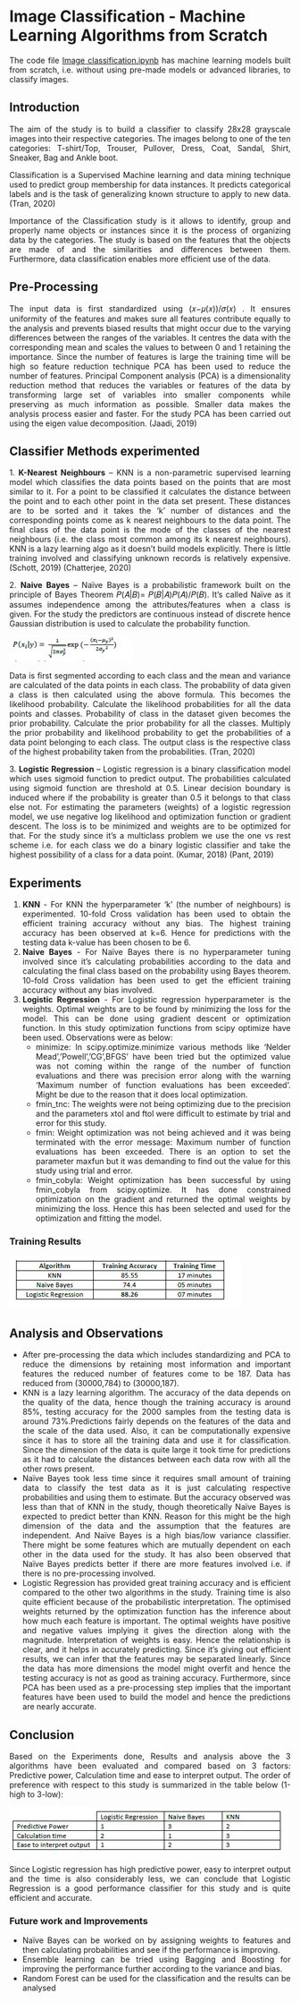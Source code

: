 # Image Classification - Machine Learning Algorithms from Scratch 

<p align = "justify">The code file <a href="https://github.com/lalithavadlamani/ML-Image-Classification/blob/main/Image%20Classification.ipynb"> Image classification.ipynb</a> has machine learning models built from scratch, i.e. without using pre-made models or advanced libraries, to classify images.
</p>

## Introduction 
<p align = "justify">
The aim of the study is to build a classifier to classify 28x28 grayscale images into their respective categories. The images belong to one of the ten categories: T-shirt/Top, Trouser, Pullover, Dress, Coat, Sandal, Shirt, Sneaker, Bag and Ankle boot.</p>
<p align = "justify">Classification is a Supervised Machine learning and data mining technique used to predict group membership for data instances. It predicts categorical labels and is the task of generalizing known structure to apply to new data. (Tran, 2020) </p>
<p align = "justify">Importance of the Classification study is it allows to identify, group and properly name objects or instances since it is the process of organizing data by the categories. The study is based on the features that the objects are made of and the similarities and differences between them. Furthermore, data classification enables more efficient use of the data. </p> 

## Pre-Processing 
<p align = "justify"> The input data is first standardized using (𝑥−𝜇(𝑥))/𝜎(𝑥) . It ensures uniformity of the features and makes sure all features contribute equally to the analysis and prevents biased results that might occur due to the varying differences between the ranges of the variables. It centres the data with the corresponding mean and scales the values to between 0 and 1 retaining the importance. Since the number of features is large the training time will be high so feature reduction technique PCA has been used to reduce the number of features. Principal Component analysis (PCA) is a dimensionality reduction method that reduces the variables or features of the data by transforming large set of variables into smaller components while preserving as much information as possible. Smaller data makes the analysis process easier and faster. For the study PCA has been carried out using the eigen value decomposition. (Jaadi, 2019) </p>

## Classifier Methods experimented 
<p align = "justify"> 1. <strong>K-Nearest Neighbours</strong> – KNN is a non-parametric supervised learning model which classifies the data points based on the points that are most similar to it. For a point to be classified it calculates the distance between the point and to each other point in the data set present. These distances are to be sorted and it takes the ‘k’ number of distances and the corresponding points come as k nearest neighbours to the data point. The final class of the data point is the mode of the classes of the nearest neighbours (i.e. the class most common among its k nearest neighbours). KNN is a lazy learning algo as it doesn’t build models explicitly. There is little training involved and classifying unknown records is relatively expensive. (Schott, 2019) (Chatterjee, 2020) </p>

<p align = "justify"> 2. <strong>Naive Bayes</strong> – Naïve Bayes is a probabilistic framework built on the principle of Bayes Theorem 𝑃(𝐴|𝐵)= 𝑃(𝐵|𝐴)𝑃(𝐴)/𝑃(𝐵). It’s called Naïve as it assumes independence among the attributes/features when a class is given.
For the study the predictors are continuous instead of discrete hence Gaussian distribution is used to calculate the probability function.
  
![](https://github.com/lalithavadlamani/ML-Image-Classification/blob/main/formula.PNG) </p>
<p align = "justify"> Data is first segmented according to each class and the mean and variance are calculated of the data points in each class. The probability of data given a class is then calculated using the above formula. This becomes the likelihood probability. Calculate the likelihood probabilities for all the data points and classes. Probability of class in the dataset given becomes the prior probability. Calculate the prior probability for all the classes. Multiply the prior probability and likelihood probability to get the probabilities of a data point belonging to each class. The output class is the respective class of the highest probability taken from the probabilities. (Tran, 2020) </p>

<p align = "justify"> 3. <strong>Logistic Regression</strong> – Logistic regression is a binary classification model which uses sigmoid function to predict output. The probabilities calculated using sigmoid function are threshold at 0.5. Linear decision boundary is induced where if the probability is greater than 0.5 it belongs to that class else not. For estimating the parameters (weights) of a logistic regression model, we use negative log likelihood and optimization function or gradient descent. The loss is to be minimized and weights are to be optimized for that. For the study since it’s a multiclass problem we use the one vs rest scheme i.e. for each class we do a binary logistic classifier and take the highest possibility of a class for a data point. (Kumar, 2018) (Pant, 2019) </p>

## Experiments 

<div align="justify">
  
1. <strong>KNN</strong> -  For KNN the hyperparameter ‘k’ (the number of neighbours) is experimented. 10-fold Cross validation has been used to obtain the efficient training accuracy without any bias. The highest training accuracy has been observed at k=6. Hence for predictions with the testing data k-value has been chosen to be 6.
2. <strong>Naive Bayes</strong> - For Naïve Bayes there is no hyperparameter tuning involved since it’s calculating probabilities according to the data and calculating the final class based on the probability using Bayes theorem. 10-fold Cross validation has been used to get the efficient training accuracy without any bias involved.
3. <strong>Logistic Regression</strong> - For Logistic regression hyperparameter is the weights. Optimal weights are to be found by minimizing the loss for the model. This can be done using gradient descent or optimization function. In this study optimization functions from scipy optimize have been used. Observations were as below:
   * minimize: In scipy.optimize.minimize various methods like ‘Nelder Mead’,’Powell’,’CG’,BFGS’ have been tried but the optimized value was not coming within the range of the number of function evaluations and there was precision error along with the warning ‘Maximum number of function evaluations has been exceeded’. Might be due to the reason that it does local optimization.
   * fmin_tnc: The weights were not being optimizing due to the precision and the parameters xtol and ftol were difficult to estimate by trial and error for this study.
   * fmin: Weight optimization was not being achieved and it was being terminated with the error message: Maximum number of function evaluations has been exceeded. There is an option to set the parameter maxfun but it was demanding to find out the value for this study using trial and error.
   * fmin_cobyla: Weight optimization has been successful by using fmin_cobyla from scipy.optimize. It has done constrained optimization on the gradient and returned the optimal weights by minimizing the loss. Hence this has been selected and used for the optimization and fitting the model.
</div>

### Training Results
<p align = "justify"> 
  
![](https://github.com/lalithavadlamani/ML-Image-Classification/blob/main/results.PNG)
</p>

## Analysis and Observations 
<div align="justify">
  
* After pre-processing the data which includes standardizing and PCA to reduce the dimensions by retaining most information and important features the reduced number of features come to be 187. Data has reduced from (30000,784) to (30000,187).
* KNN is a lazy learning algorithm. The accuracy of the data depends on the quality of the data, hence though the training accuracy is around 85%, testing accuracy for the 2000 samples from the testing data is around 73%.Predictions fairly depends on the features of the data and the scale of the data used. Also, it can be computationally expensive since it has to store all the training data and use it for classification. Since the dimension of the data is quite large it took time for predictions as it had to calculate the distances between each data row with all the other rows present. 
* Naïve Bayes took less time since it requires small amount of training data to classify the test data as it is just calculating respective probabilities and using them to estimate. But the accuracy observed was less than that of KNN in the study, though theoretically Naïve Bayes is expected to predict better than KNN. Reason for this might be the high dimension of the data and the assumption that the features are independent. And Naïve Bayes is a high bias/low variance classifier. There might be some features which are mutually dependent on each other in the data used for the study. It has also been observed that Naïve Bayes predicts better if there are more features involved i.e. if there is no pre-processing involved.
* Logistic Regression has provided great training accuracy and is efficient compared to the other two algorithms in the study. Training time is also quite efficient because of the probabilistic interpretation. The optimised weights returned by the optimization function has the inference about how much each feature is important. The optimal weights have positive and negative values implying it gives the direction along with the magnitude. Interpretation of weights is easy. Hence the relationship is clear, and it helps in accurately predicting. Since it’s giving out efficient results, we can infer that the features may be separated linearly. Since the data has more dimensions the model might overfit and hence the testing accuracy is not as good as training accuracy. Furthermore, since PCA has been used as a pre-processing step implies that the important features have been used to build the model and hence the predictions are nearly accurate.
</div>

## Conclusion 

<p align = "justify"> 
Based on the Experiments done, Results and analysis above the 3 algorithms have been evaluated and compared based on 3 factors: Predictive power, Calculation time and ease to interpret output. The order of preference with respect to this study is summarized in the table below (1-high to 3-low):
  
![](https://github.com/lalithavadlamani/ML-Image-Classification/blob/main/evaluation.PNG) </p>
<p align = "justify"> Since Logistic regression has high predictive power, easy to interpret output and the time is also considerably less, we can conclude that Logistic Regression is a good performance classifier for this study and is quite efficient and accurate.
</p>

### Future work and Improvements 
<div align="justify">
  
* Naïve Bayes can be worked on by assigning weights to features and then calculating probabilities and see if the performance is improving.
* Ensemble learning can be tried using Bagging and Boosting for improving the performance further according to the variance and bias.
* Random Forest can be used for the classification and the results can be analysed
</div>
